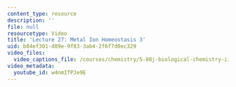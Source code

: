 ```yaml
---
content_type: resource
description: ''
file: null
resourcetype: Video
title: 'Lecture 27: Metal Ion Homeostasis 3'
uid: b84ef301-d89e-9f83-3ab4-2f6f7d0ec329
video_files:
  video_captions_file: /courses/chemistry/5-08j-biological-chemistry-ii-spring-2016/lecture-recitation-videos/lecture-27-metal-ion-homeostasis-3/w4nmIfPJe9E.vtt
video_metadata:
  youtube_id: w4nmIfPJe9E
---
```

